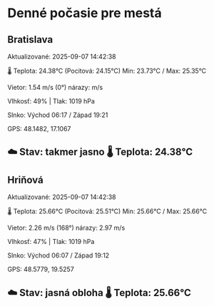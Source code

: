 ﻿# Denné počasie pre mestá

## Bratislava
Aktualizované: 2025-09-07 14:42:38

🌡️ Teplota: 24.38°C 
(Pocitová: 24.15°C)
Min: 23.73°C / Max: 25.35°C

Vietor: 1.54 m/s    (0°) 
nárazy:  m/s

Vlhkosť: 49% | Tlak: 1019 hPa

Slnko: Východ 06:17 / Západ 19:21

GPS: 48.1482, 17.1067

☁️ Stav: takmer jasno        🌡️ Teplota: 24.38°C
---

## Hriňová
Aktualizované: 2025-09-07 14:42:38

🌡️ Teplota: 25.66°C 
(Pocitová: 25.51°C)
Min: 25.66°C / Max: 25.66°C

Vietor: 2.26 m/s (168°)
nárazy: 2.97 m/s

Vlhkosť: 47% | Tlak: 1019 hPa

Slnko: Východ 06:07 / Západ 19:12

GPS: 48.5779, 19.5257

☁️ Stav: jasná obloha        🌡️ Teplota: 25.66°C
---
